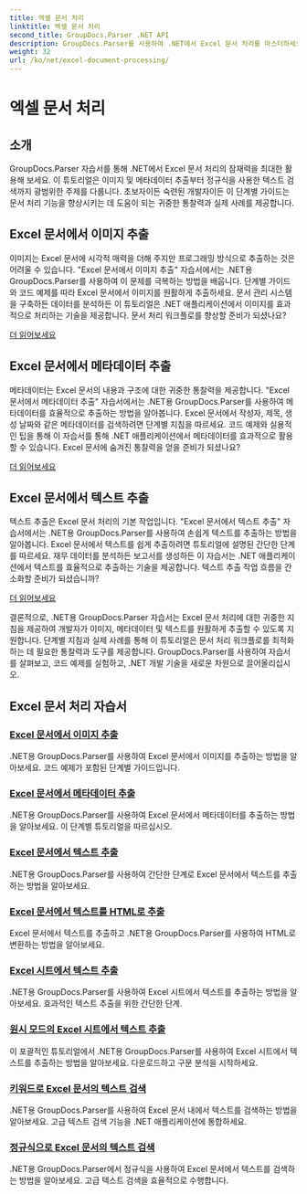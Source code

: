 ```yaml
---
title: 엑셀 문서 처리
linktitle: 엑셀 문서 처리
second_title: GroupDocs.Parser .NET API
description: GroupDocs.Parser를 사용하여 .NET에서 Excel 문서 처리를 마스터하세요. 단계별 가이드를 통해 이미지, 메타데이터, 텍스트를 효율적으로 추출하는 방법을 알아보세요.
weight: 32
url: /ko/net/excel-document-processing/
---
```


# 엑셀 문서 처리

## 소개

GroupDocs.Parser 자습서를 통해 .NET에서 Excel 문서 처리의 잠재력을 최대한 활용해 보세요. 이 튜토리얼은 이미지 및 메타데이터 추출부터 정규식을 사용한 텍스트 검색까지 광범위한 주제를 다룹니다. 초보자이든 숙련된 개발자이든 이 단계별 가이드는 문서 처리 기능을 향상시키는 데 도움이 되는 귀중한 통찰력과 실제 사례를 제공합니다.

## Excel 문서에서 이미지 추출

이미지는 Excel 문서에 시각적 매력을 더해 주지만 프로그래밍 방식으로 추출하는 것은 어려울 수 있습니다. "Excel 문서에서 이미지 추출" 자습서에서는 .NET용 GroupDocs.Parser를 사용하여 이 문제를 극복하는 방법을 배웁니다. 단계별 가이드와 코드 예제를 따라 Excel 문서에서 이미지를 원활하게 추출하세요. 문서 관리 시스템을 구축하든 데이터를 분석하든 이 튜토리얼은 .NET 애플리케이션에서 이미지를 효과적으로 처리하는 기술을 제공합니다. 문서 처리 워크플로를 향상할 준비가 되셨나요?

[더 읽어보세요](./extract-images-from-excel-document/)

## Excel 문서에서 메타데이터 추출

메타데이터는 Excel 문서의 내용과 구조에 대한 귀중한 통찰력을 제공합니다. "Excel 문서에서 메타데이터 추출" 자습서에서는 .NET용 GroupDocs.Parser를 사용하여 메타데이터를 효율적으로 추출하는 방법을 알아봅니다. Excel 문서에서 작성자, 제목, 생성 날짜와 같은 메타데이터를 검색하려면 단계별 지침을 따르세요. 코드 예제와 실용적인 팁을 통해 이 자습서를 통해 .NET 애플리케이션에서 메타데이터를 효과적으로 활용할 수 있습니다. Excel 문서에 숨겨진 통찰력을 얻을 준비가 되셨나요?

[더 읽어보세요](./extract-metadata-from-excel-document/)

## Excel 문서에서 텍스트 추출

텍스트 추출은 Excel 문서 처리의 기본 작업입니다. "Excel 문서에서 텍스트 추출" 자습서에서는 .NET용 GroupDocs.Parser를 사용하여 손쉽게 텍스트를 추출하는 방법을 알아봅니다. Excel 문서에서 텍스트를 쉽게 추출하려면 튜토리얼에 설명된 간단한 단계를 따르세요. 재무 데이터를 분석하든 보고서를 생성하든 이 자습서는 .NET 애플리케이션에서 텍스트를 효율적으로 추출하는 기술을 제공합니다. 텍스트 추출 작업 흐름을 간소화할 준비가 되셨습니까?

[더 읽어보세요](./extract-text-from-excel-document/)

결론적으로, .NET용 GroupDocs.Parser 자습서는 Excel 문서 처리에 대한 귀중한 지침을 제공하여 개발자가 이미지, 메타데이터 및 텍스트를 원활하게 추출할 수 있도록 지원합니다. 단계별 지침과 실제 사례를 통해 이 튜토리얼은 문서 처리 워크플로를 최적화하는 데 필요한 통찰력과 도구를 제공합니다. GroupDocs.Parser를 사용하여 자습서를 살펴보고, 코드 예제를 실험하고, .NET 개발 기술을 새로운 차원으로 끌어올리십시오.
## Excel 문서 처리 자습서
### [Excel 문서에서 이미지 추출](./extract-images-from-excel-document/)
.NET용 GroupDocs.Parser를 사용하여 Excel 문서에서 이미지를 추출하는 방법을 알아보세요. 코드 예제가 포함된 단계별 가이드입니다.
### [Excel 문서에서 메타데이터 추출](./extract-metadata-from-excel-document/)
.NET용 GroupDocs.Parser를 사용하여 Excel 문서에서 메타데이터를 추출하는 방법을 알아보세요. 이 단계별 튜토리얼을 따르십시오.
### [Excel 문서에서 텍스트 추출](./extract-text-from-excel-document/)
.NET용 GroupDocs.Parser를 사용하여 간단한 단계로 Excel 문서에서 텍스트를 추출하는 방법을 알아보세요.
### [Excel 문서에서 텍스트를 HTML로 추출](./extract-text-from-excel-document-as-html/)
Excel 문서에서 텍스트를 추출하고 .NET용 GroupDocs.Parser를 사용하여 HTML로 변환하는 방법을 알아보세요.
### [Excel 시트에서 텍스트 추출](./extract-text-from-excel-sheet/)
.NET용 GroupDocs.Parser를 사용하여 Excel 시트에서 텍스트를 추출하는 방법을 알아보세요. 효과적인 텍스트 추출을 위한 간단한 단계.
### [원시 모드의 Excel 시트에서 텍스트 추출](./extract-text-from-excel-sheet-in-raw-mode/)
이 포괄적인 튜토리얼에서 .NET용 GroupDocs.Parser를 사용하여 Excel 시트에서 텍스트를 추출하는 방법을 알아보세요. 다운로드하고 구문 분석을 시작하세요.
### [키워드로 Excel 문서의 텍스트 검색](./search-text-in-excel-document-by-keyword/)
.NET용 GroupDocs.Parser를 사용하여 Excel 문서 내에서 텍스트를 검색하는 방법을 알아보세요. 고급 텍스트 검색 기능을 .NET 애플리케이션에 통합하세요.
### [정규식으로 Excel 문서의 텍스트 검색](./search-text-in-excel-document-by-regular-expression/)
.NET용 GroupDocs.Parser에서 정규식을 사용하여 Excel 문서에서 텍스트를 검색하는 방법을 알아보세요. 고급 텍스트 검색을 효율적으로 수행합니다.